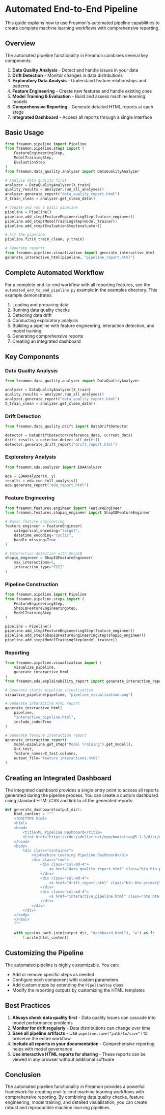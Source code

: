 # Automated End-to-End Pipeline

This guide explains how to use Freamon's automated pipeline capabilities to create complete machine learning workflows with comprehensive reporting.

## Overview

The automated pipeline functionality in Freamon combines several key components:

1. **Data Quality Analysis** - Detect and handle issues in your data
2. **Drift Detection** - Monitor changes in data distributions
3. **Exploratory Data Analysis** - Understand feature relationships and patterns
4. **Feature Engineering** - Create new features and handle existing ones
5. **Model Training & Evaluation** - Build and assess machine learning models
6. **Comprehensive Reporting** - Generate detailed HTML reports at each stage
7. **Integrated Dashboard** - Access all reports through a single interface

## Basic Usage

```python
from freamon.pipeline import Pipeline
from freamon.pipeline.steps import (
    FeatureEngineeringStep,
    ModelTrainingStep,
    EvaluationStep
)
from freamon.data_quality.analyzer import DataQualityAnalyzer

# Analyze data quality first
analyzer = DataQualityAnalyzer(X_train)
quality_results = analyzer.run_all_analyses()
analyzer.generate_report("data_quality_report.html")
X_train_clean = analyzer.get_clean_data()

# Create and run a basic pipeline
pipeline = Pipeline()
pipeline.add_step(FeatureEngineeringStep(feature_engineer))
pipeline.add_step(ModelTrainingStep(model_trainer))
pipeline.add_step(EvaluationStep(evaluator))

# Fit the pipeline
pipeline.fit(X_train_clean, y_train)

# Generate reports
from freamon.pipeline.visualization import generate_interactive_html
generate_interactive_html(pipeline, "pipeline_report.html")
```

## Complete Automated Workflow

For a complete end-to-end workflow with all reporting features, see the `automated_end_to_end_pipeline.py` example in the examples directory. This example demonstrates:

1. Loading and preparing data
2. Running data quality checks
3. Detecting data drift
4. Conducting exploratory analysis
5. Building a pipeline with feature engineering, interaction detection, and model training
6. Generating comprehensive reports
7. Creating an integrated dashboard

## Key Components

### Data Quality Analysis

```python
from freamon.data_quality.analyzer import DataQualityAnalyzer

analyzer = DataQualityAnalyzer(X_train)
quality_results = analyzer.run_all_analyses()
analyzer.generate_report("data_quality_report.html")
X_train_clean = analyzer.get_clean_data()
```

### Drift Detection

```python
from freamon.data_quality.drift import DataDriftDetector

detector = DataDriftDetector(reference_data, current_data)
drift_results = detector.detect_all_drift()
detector.generate_drift_report("drift_report.html")
```

### Exploratory Analysis

```python
from freamon.eda.analyzer import EDAAnalyzer

eda = EDAAnalyzer(X, y)
results = eda.run_full_analysis()
eda.generate_report("eda_report.html")
```

### Feature Engineering

```python
from freamon.features.engineer import FeatureEngineer
from freamon.features.shapiq_engineer import ShapIQFeatureEngineer

# Basic feature engineering
feature_engineer = FeatureEngineer(
    categorical_encoding="target",
    datetime_encoding="cyclic",
    handle_missing=True
)

# Interaction detection with ShapIQ
shapiq_engineer = ShapIQFeatureEngineer(
    max_interactions=5,
    interaction_type="FSII"
)
```

### Pipeline Construction

```python
from freamon.pipeline import Pipeline
from freamon.pipeline.steps import (
    FeatureEngineeringStep,
    ShapIQFeatureEngineeringStep,
    ModelTrainingStep
)

pipeline = Pipeline()
pipeline.add_step(FeatureEngineeringStep(feature_engineer))
pipeline.add_step(ShapIQFeatureEngineeringStep(shapiq_engineer))
pipeline.add_step(ModelTrainingStep(model_trainer))
```

### Reporting

```python
from freamon.pipeline.visualization import (
    visualize_pipeline,
    generate_interactive_html
)
from freamon.eda.explainability_report import generate_interaction_report

# Generate static pipeline visualization
visualize_pipeline(pipeline, "pipeline_visualization.png")

# Generate interactive HTML report
generate_interactive_html(
    pipeline,
    "interactive_pipeline.html",
    include_code=True
)

# Generate feature interaction report
generate_interaction_report(
    model=pipeline.get_step("Model Training").get_model(),
    X=X_test,
    feature_names=X_test.columns,
    output_file="feature_interactions.html"
)
```

## Creating an Integrated Dashboard

The integrated dashboard provides a single entry point to access all reports generated during the pipeline process. You can create a custom dashboard using standard HTML/CSS and link to all the generated reports:

```python
def generate_dashboard(output_dir):
    html_content = """
    <!DOCTYPE html>
    <html>
    <head>
        <title>ML Pipeline Dashboard</title>
        <link href="https://cdn.jsdelivr.net/npm/bootstrap@5.1.3/dist/css/bootstrap.min.css" rel="stylesheet">
    </head>
    <body>
        <div class="container">
            <h1>Machine Learning Pipeline Dashboard</h1>
            <div class="row">
                <div class="col-md-4">
                    <a href="data_quality_report.html" class="btn btn-primary">Data Quality Report</a>
                </div>
                <div class="col-md-4">
                    <a href="drift_report.html" class="btn btn-primary">Drift Detection Report</a>
                </div>
                <div class="col-md-4">
                    <a href="interactive_pipeline.html" class="btn btn-primary">Pipeline Report</a>
                </div>
            </div>
        </div>
    </body>
    </html>
    """
    
    with open(os.path.join(output_dir, "dashboard.html"), "w") as f:
        f.write(html_content)
```

## Customizing the Pipeline

The automated pipeline is highly customizable. You can:

- Add or remove specific steps as needed
- Configure each component with custom parameters
- Add custom steps by extending the `PipelineStep` class
- Modify the reporting outputs by customizing the HTML templates

## Best Practices

1. **Always check data quality first** - Data quality issues can cascade into model performance problems
2. **Monitor for drift regularly** - Data distributions can change over time
3. **Save all pipeline artifacts** - Use `pipeline.save("path/to/save")` to preserve the entire workflow
4. **Include all reports in your documentation** - Comprehensive reporting helps with model governance
5. **Use interactive HTML reports for sharing** - These reports can be viewed in any browser without additional software

## Conclusion

The automated pipeline functionality in Freamon provides a powerful framework for creating end-to-end machine learning workflows with comprehensive reporting. By combining data quality checks, feature engineering, model training, and detailed visualization, you can create robust and reproducible machine learning pipelines.